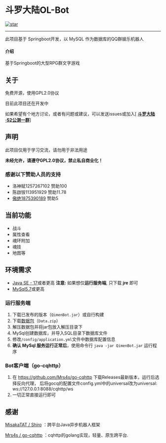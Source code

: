 # 斗罗大陆OL-Bot

[![star](https://gitee.com/lvyunqi/dldlol-Bot/badge/star.svg?theme=dark)](https://gitee.com/lvyunqi/dldlol-Bot/stargazers)
****
此项目基于 Springboot开发，以 MySQL 作为数据库的QQ群娱乐机器人
#### 介绍
基于Springboot的大型RPG群文字游戏

## 关于
免费开源，使用GPL2.0协议

目前此项目还在开发中

如果希望有个地方讨论，或者有问题或建议，可以发送issues或加入[ <strong>[斗罗大陆·S2公测一群](https://jq.qq.com/?_wv=1027&k=t82s58Pl)</strong>]

## 声明

此项目仅用于学习交流，请勿用于非法用途

 **未经允许，请遵守GPL2.0协议，禁止私自商业化！** 

### 感谢以下赞助人员的支持
* 洛神赋1257267102 赞助100
* 陈啟铵113951929 赞助11.78
* [傲绝1875390189](http://ascv.cn) 赞助5

## 当前功能

* 战斗
* 属性查看
* 魂环附加
* 魂技
* 地图等

## 环境需求

* [Java SE - 17](https://www.oracle.com/java/technologies/javase/jdk17-archive-downloads.html)或者更高
 **注意:** 如果想仅**运行服务端**, 只下载 **jre** 即可
* [MySql5.7](https://downloads.mysql.com/archives/community/)或更高

### 运行服务端
1. 下载已发布的版本（`QimenBot.jar`）或自行构建
2. 下载[数据包](https://gitee.com/lvyunqi/dldlol-Bot/releases)（`Data.zip`）
3. 解压数据包并将jar包放入解压目录下
4. MySql创建数据库，并导入SQL目录下数据库文件
5. 修改`/config/application.yml`文件中数据库配置信息
6. **确认 MySql 服务运行正常后**，使用命令行 `java -jar QimenBot.jar` 运行程序

### Bot客户端（go-cqhttp）
1. 在 https://github.com/Mrs4s/go-cqhttp 下载Releases最新版本，运行后选择反向代理，
  后将gocq的配置文件config.yml中的universal改为universal: ws://127.0.0.1:8088/cqhttp/ws
2. 一切正常直接运行即可

## 感谢
[MisakaTAT / Shiro](https://github.com/MisakaTAT/Shiro) ：跨平台Java异步机器人框架

[Mrs4s / go-cqhttp](https://github.com/Mrs4s/go-cqhttp) ：cqhttp的golang实现，轻量、原生跨平台.  